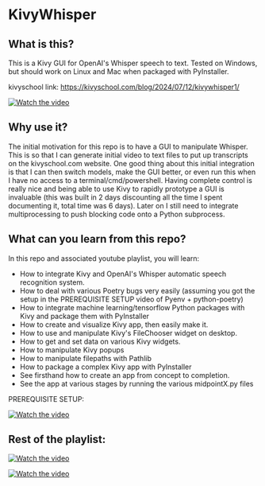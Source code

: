 # KivyWhisper
## What is this?
This is a Kivy GUI for OpenAI's Whisper speech to text. Tested on Windows, but should work on Linux and Mac when packaged with PyInstaller. 

kivyschool link: https://kivyschool.com/blog/2024/07/12/kivywhisper1/

[![Watch the video](https://img.youtube.com/vi/2j4oQeDFVrs/maxresdefault.jpg)](https://www.youtube.com/embed/2j4oQeDFVrs)

## Why use it? 

The initial motivation for this repo is to have a GUI to manipulate Whisper. This is so that I can generate initial video to text files to put up transcripts on the kivyschool.com website. One good thing about this initial integration is that I can then switch models, make the GUI better, or even run this when I have no access to a terminal/cmd/powershell. Having complete control is really nice and being able to use Kivy to rapidly prototype a GUI is invaluable (this was built in 2 days discounting all the time I spent documenting it, total time was 6 days). Later on I still need to integrate multiprocessing to push blocking code onto a Python subprocess.

## What can you learn from this repo?

In this repo and associated youtube playlist, you will learn:

- How to integrate Kivy and OpenAI's Whisper automatic speech recognition system.
- How to deal with various Poetry bugs very easily (assuming you got the setup in the PREREQUISITE SETUP video of Pyenv + python-poetry)
- How to integrate machine learning/tensorflow Python packages with Kivy and package them with PyInstaller
- How to create and visualize Kivy app, then easily make it.
- How to use and manipulate Kivy's FileChooser widget on desktop.
- How to get and set data on various Kivy widgets.
- How to manipulate Kivy popups
- How to manipulate filepaths with Pathlib
- How to package a complex Kivy app with PyInstaller
- See firsthand how to create an app from concept to completion.
- See the app at various stages by running the various midpointX.py files


PREREQUISITE SETUP:

[![Watch the video](https://img.youtube.com/vi/qiIFJIqMHV0/maxresdefault.jpg)](https://www.youtube.com/embed/qiIFJIqMHV0)

## Rest of the playlist:

[![Watch the video](https://img.youtube.com/vi/vM4xBhjxF2E/maxresdefault.jpg)](https://www.youtube.com/embed/vM4xBhjxF2E)

[![Watch the video](https://img.youtube.com/vi/pMO68_QHHGo/maxresdefault.jpg)](https://www.youtube.com/embed/pMO68_QHHGo)

